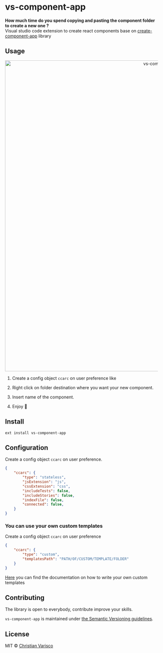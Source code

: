 # vs-component-app

**How much time do you spend copying and pasting the component folder to create a new one ?**<br />
Visual studio code extension to create react components base on [create-component-app](https://github.com/CVarisco/create-component-app) library<br />


## Usage

<p align="center">
  <img src="https://user-images.githubusercontent.com/7335613/28039065-44f14f88-65c1-11e7-98ef-ff4cf5dc6d18.gif" alt="vs-component-app" width="1024" />
</p>

1) Create a config object `ccarc` on user preference like

2) Right click on folder destination where you want your new component.
3) Insert name of the component.
4) Enjoy :taco:

## Install 

```
ext install vs-component-app
```

## Configuration
Create a config object `ccarc` on user preference.  
```json
{
    "ccarc": {   
        "type": "stateless",
        "jsExtension": "js",
        "cssExtension": "css",
        "includeTests": false,
        "includeStories": false,
        "indexFile": false,
        "connected": false,
    }
}
```

### You can use your own custom templates

Create a config object `ccarc` on user preference

```json
{   
    "ccarc": {   
        "type": "custom",
        "templatesPath": "PATH/OF/CUSTOM/TEMPLATE/FOLDER"
    }
}
```

[Here](https://github.com/CVarisco/create-component-app/blob/master/docs/CUSTOM-TEMPLATES.md) you can find the documentation on how to write your own custom templates

## Contributing
The library is open to everybody, contribute improve your skills.   

`vs-component-app` is maintained under [the Semantic Versioning guidelines](http://semver.org/).

## License

MIT © [Christian Varisco](https://github.com/CVarisco)